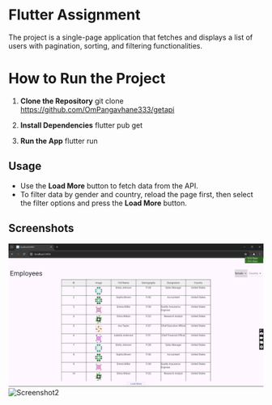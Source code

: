 # Flutter Assignment

The project is a single-page application that fetches and displays a list of users with pagination, sorting, and filtering functionalities.

# How to Run the Project

1. **Clone the Repository**
    git clone https://github.com/OmPangavhane333/getapi

2. **Install Dependencies**
    flutter pub get

3. **Run the App**
    flutter run

## Usage

- Use the **Load More** button to fetch data from the API.
- To filter data by gender and country, reload the page first, then select the filter options and press the **Load More** button.

## Screenshots

![Screenshot1](https://github.com/OmPangavhane333/getapi/blob/main/screenshot/Screenshot%20(317).png)
![Screenshot2](screenshots/screenshot2.png)


